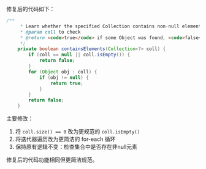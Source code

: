 修复后的代码如下：

```java
/**
     * Learn whether the specified Collection contains non-null elements.
     * @param coll to check
     * @return <code>true</code> if some Object was found, <code>false</code> otherwise.
     */
    private boolean containsElements(Collection<?> coll) {
        if (coll == null || coll.isEmpty()) {
            return false;
        }
        for (Object obj : coll) {
            if (obj != null) {
                return true;
            }
        }
        return false;
    }
```

主要修改：
1. 将 `coll.size() == 0` 改为更规范的 `coll.isEmpty()`
2. 将迭代器遍历改为更简洁的 for-each 循环
3. 保持原有逻辑不变：检查集合中是否存在非null元素

修复后的代码功能相同但更简洁规范。